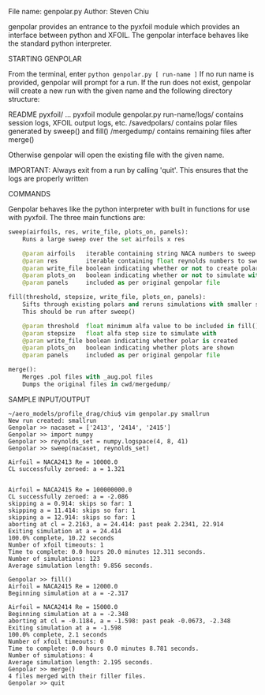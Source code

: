 File name: genpolar.py
Author: Steven Chiu

genpolar provides an entrance to the pyxfoil module which provides an interface between python and XFOIL.
The genpolar interface behaves like the standard python interpreter.

STARTING GENPOLAR

From the terminal, enter
`python genpolar.py [ run-name ]`
If no run name is provided, genpolar will prompt for a run.
If the run does not exist, genpolar will create a new run with the given name and the following directory structure:

README
pyxfoil/ ...               pyxfoil module
genpolar.py
run-name/logs/             contains session logs, XFOIL output logs, etc.
        /savedpolars/      contains polar files generated by sweep() and fill()
        /mergedump/        contains remaining files after merge()

Otherwise genpolar will open the existing file with the given name.

IMPORTANT: Always exit from a run by calling 'quit'.  This ensures that the logs are properly written

COMMANDS

Genpolar behaves like the python interpreter with built in functions for use with pyxfoil.
The three main functions are:

```python
sweep(airfoils, res, write_file, plots_on, panels):
    Runs a large sweep over the set airfoils x res

    @param airfoils   iterable containing string NACA numbers to sweep over
    @param res        iterable containing float reynolds numbers to sweep over
    @param write_file boolean indicating whether or not to create polars
    @param plots_on   boolean indicating whether or not to simulate with plots on
    @param panels     included as per original genpolar file

fill(threshold, stepsize, write_file, plots_on, panels):
    Sifts through existing polars and reruns simulations with smaller step size
    This should be run after sweep()

    @param threshold  float minimum alfa value to be included in fill()
    @param stepsize   float alfa step size to simulate with
    @param write_file boolean indicating whether polar is created
    @param plots_on   boolean indicating whether plots are shown
    @param panels     included as per original genpolar file

merge():
    Merges .pol files with _aug.pol files
    Dumps the original files in cwd/mergedump/
```

SAMPLE INPUT/OUTPUT

```
~/aero_models/profile_drag/chiu$ vim genpolar.py smallrun
New run created: smallrun
Genpolar >> nacaset = ['2413', '2414', '2415']
Genpolar >> import numpy     
Genpolar >> reynolds_set = numpy.logspace(4, 8, 41)
Genpolar >> sweep(nacaset, reynolds_set)

Airfoil = NACA2413 Re = 10000.0
CL successfully zeroed: a = 1.321


Airfoil = NACA2415 Re = 100000000.0
CL successfully zeroed: a = -2.086
skipping a = 0.914: skips so far: 1
skipping a = 11.414: skips so far: 1
skipping a = 12.914: skips so far: 1
aborting at cl = 2.2163, a = 24.414: past peak 2.2341, 22.914
Exiting simulation at a = 24.414
100.0% complete, 10.22 seconds
Number of xfoil timeouts: 1
Time to complete: 0.0 hours 20.0 minutes 12.311 seconds.
Number of simulations: 123
Average simulation length: 9.856 seconds.

Genpolar >> fill()
Airfoil = NACA2415 Re = 12000.0
Beginning simulation at a = -2.317

Airfoil = NACA2414 Re = 15000.0
Beginning simulation at a = -2.348
aborting at cl = -0.1184, a = -1.598: past peak -0.0673, -2.348
Exiting simulation at a = -1.598
100.0% complete, 2.1 seconds
Number of xfoil timeouts: 0
Time to complete: 0.0 hours 0.0 minutes 8.781 seconds.
Number of simulations: 4
Average simulation length: 2.195 seconds.
Genpolar >> merge()
4 files merged with their filler files.
Genpolar >> quit
```
